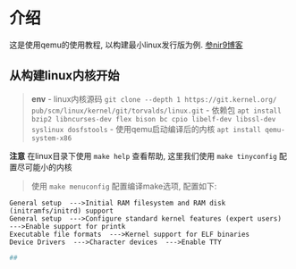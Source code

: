 # 介绍
这是使用qemu的使用教程, 以构建最小linux发行版为例.
[参nir9博客](https://github.com/nir9/welcome/tree/master)

## 从构建linux内核开始

> **env**
    - linux内核源码 `git clone --depth 1 https://git.kernel.org/
pub/scm/linux/kernel/git/torvalds/linux.git`
    - 依赖包 `apt install bzip2 libncurses-dev flex bison bc cpio libelf-dev libssl-dev syslinux dosfstools`
    - 使用qemu启动编译后的内核 `apt install qemu-system-x86`

**注意** 在linux目录下使用 `make help` 查看帮助, 这里我们使用 `make tinyconfig` 配置尽可能小的内核

> 使用 `make menuconfig` 配置编译make选项, 配置如下:
```
General setup  --->Initial RAM filesystem and RAM disk (initramfs/initrd) support 
General setup  --->Configure standard kernel features (expert users)  --->Enable support for printk 
Executable file formats  --->Kernel support for ELF binaries 
Device Drivers  --->Character devices  --->Enable TTY
```


```python
## 
```
